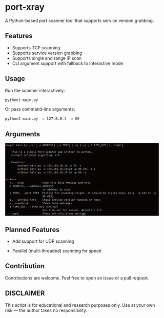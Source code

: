 # port-xray

A Python-based port scanner tool that supports service version grabbing.

## Features

- Supports TCP scanning
- Supports service version grabbing
- Supports single and range IP scan
- CLI argument support with fallback to interactive mode

## Usage

Run the scanner interactively:

```bash
python3 main.py
```
Or pass command-line arguments:

```bash
python3 main.py -a 127.0.0.1 -p 80
```

## Arguments
![Arguments.png](./img/arguments.png)


## Planned Features

- Add support for UDP scanning

- Parallel (multi-threaded) scanning for speed

## Contribution

Contributions are welcome. Feel free to open an issue or a pull request.

## DISCLAIMER

This script is for educational and research purposes only.
Use at your own risk — the author takes no responsibility.

